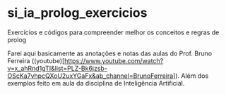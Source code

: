 # si_ia_prolog_exercicios
Exercícios e códigos para compreender melhor os conceitos e regras de prolog

Farei aqui basicamente as anotações e notas das aulas do Prof. Bruno Ferreira ((youtube)[https://www.youtube.com/watch?v=x_ahRnd1gTI&list=PLZ-Bk6jzsb-OScKa7vhpcQXoU2uxYGaFx&ab_channel=BrunoFerreira]). Além dos exemplos feito em aula da disciplina de Inteligência Artificial.